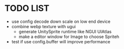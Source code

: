 # TODO LIST 
* use config decode down scale on low end device
* combine webp texture with ugui
    * generate UnitySprite runtime like NGUI UIAtlas
    * make a editor window for Image to choose Spriteh
* test if use config.buffer will improve performance
